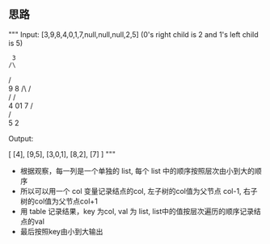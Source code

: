 ## 思路
"""
Input: [3,9,8,4,0,1,7,null,null,null,2,5] (0's right child is 2 and 1's left child is 5)

     3
    /\
   /  \
   9   8
  /\  /\
 /  \/  \
 4  01   7
    /\
   /  \
   5   2

Output:

[
  [4],
  [9,5],
  [3,0,1],
  [8,2],
  [7]
]
"""

- 根据观察，每一列是一个单独的 list, 每个 list 中的顺序按照层次由小到大的顺序
- 所以可以用一个 col 变量记录结点的col, 左子树的col值为父节点 col-1, 右子树的col值为父节点col+1
- 用 table 记录结果，key 为col, val 为 list, list中的值按层次遍历的顺序记录结点的val
- 最后按照key由小到大输出